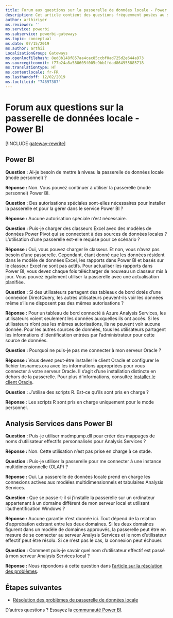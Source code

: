 ```yaml
---
title: Forum aux questions sur la passerelle de données locale - Power BI
description: Cet article contient des questions fréquemment posées au sujet de la passerelle de données locale pour Power BI. Il rassemble les questions fréquemment posées pour la passerelle utilisée dans Power BI.
author: arthiriyer
ms.reviewer: ''
ms.service: powerbi
ms.subservice: powerbi-gateways
ms.topic: conceptual
ms.date: 07/15/2019
ms.author: arthii
LocalizationGroup: Gateways
ms.openlocfilehash: 8ed8b148f857aa4cac85ccbf0ad725d2e644a973
ms.sourcegitcommit: f77b24a8a588605f005c9bb1fdad864955885718
ms.translationtype: HT
ms.contentlocale: fr-FR
ms.lasthandoff: 12/02/2019
ms.locfileid: "74697387"
---
```

# <a name="on-premises-data-gateway-faq---power-bi"></a>Forum aux questions sur la passerelle de données locale - Power BI

[!INCLUDE [gateway-rewrite](includes/gateway-rewrite.md)]

## <a name="power-bi"></a>Power BI

**Question :** Ai-je besoin de mettre à niveau la passerelle de données locale (mode personnel) ?

**Réponse :** Non. Vous pouvez continuer à utiliser la passerelle (mode personnel) Power BI.

**Question :** Des autorisations spéciales sont-elles nécessaires pour installer la passerelle et pour la gérer dans le service Power BI ?

**Réponse :** Aucune autorisation spéciale n’est nécessaire.

**Question :** Puis-je charger des classeurs Excel avec des modèles de données Power Pivot qui se connectent à des sources de données locales ? L’utilisation d’une passerelle est-elle requise pour ce scénario ? 

**Réponse :** Oui, vous pouvez charger le classeur. Et non, vous n’avez pas besoin d’une passerelle. Cependant, étant donné que les données résident dans le modèle de données Excel, les rapports dans Power BI et basés sur le classeur Excel ne sont pas actifs. Pour actualiser les rapports dans Power BI, vous devez chaque fois télécharger de nouveau un classeur mis à jour. Vous pouvez également utiliser la passerelle avec une actualisation planifiée.

**Question :** Si des utilisateurs partagent des tableaux de bord dotés d’une connexion DirectQuery, les autres utilisateurs peuvent-ils voir les données même s’ils ne disposent pas des mêmes autorisations ? 

**Réponse :** Pour un tableau de bord connecté à Azure Analysis Services, les utilisateurs voient seulement les données auxquelles ils ont accès. Si les utilisateurs n’ont pas les mêmes autorisations, ils ne peuvent voir aucune donnée. Pour les autres sources de données, tous les utilisateurs partagent les informations d’identification entrées par l’administrateur pour cette source de données.

**Question :** Pourquoi ne puis-je pas me connecter à mon serveur Oracle ? 

**Réponse :** Vous devez peut-être installer le client Oracle et configurer le fichier tnsnames.ora avec les informations appropriées pour vous connecter à votre serveur Oracle. Il s’agit d’une installation distincte en dehors de la passerelle. Pour plus d’informations, consultez [Installer le client Oracle](service-gateway-onprem-manage-oracle.md#install-the-oracle-client).

**Question :** J’utilise des scripts R. Est-ce qu’ils sont pris en charge ?

**Réponse** : Les scripts R sont pris en charge uniquement pour le mode personnel.

## <a name="analysis-services-in-power-bi"></a>Analysis Services dans Power BI

**Question :** Puis-je utiliser msdmpump.dll pour créer des mappages de noms d’utilisateur effectifs personnalisés pour Analysis Services ? 

**Réponse :** Non. Cette utilisation n’est pas prise en charge à ce stade.

**Question :** Puis-je utiliser la passerelle pour me connecter à une instance multidimensionnelle (OLAP) ? 

**Réponse :** Oui. La passerelle de données locale prend en charge les connexions actives aux modèles multidimensionnels et tabulaires Analysis Services.

**Question :** Que se passe-t-il si j’installe la passerelle sur un ordinateur appartenant à un domaine différent de mon serveur local et utilisant l’authentification Windows ? 

**Réponse :** Aucune garantie n’est donnée ici. Tout dépend de la relation d’approbation existant entre les deux domaines. Si les deux domaines figurent dans un modèle de domaines approuvés, la passerelle peut être en mesure de se connecter au serveur Analysis Services et le nom d’utilisateur effectif peut être résolu. Si ce n’est pas le cas, la connexion peut échouer.

**Question :** Comment puis-je savoir quel nom d’utilisateur effectif est passé à mon serveur Analysis Services local ? 

**Réponse :** Nous répondons à cette question dans [l’article sur la résolution des problèmes](service-gateway-onprem-tshoot.md).

## <a name="next-steps"></a>Étapes suivantes

* [Résolution des problèmes de passerelle de données locale](/data-integration/gateway/service-gateway-tshoot)

D’autres questions ? Essayez la [communauté Power BI](https://community.powerbi.com/).

